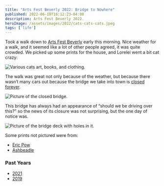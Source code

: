 ```yaml
---
title: "Arts Fest Beverly 2022: Bridge to Nowhere"
published: 2022-06-18T16:12:23-04:00
description: Arts Fest Beverly 2022.
heroImage: /assets/images/2022/cats-cats-cats.jpeg 
tags: ['life']
---
```

Took a walk down to [Arts Fest Beverly](https://www.bevmain.org/arts-fest-beverly/) early this morning. Nice weather for a walk, and it seemed like a lot of other people agreed, it was quite crowded. We picked up some prints for the house, and Lorelei went a bit cat crazy:

![Various cats art, books, and clothing.](/assets/images/2022/cats-cats-cats.jpeg)

The walk was great not only because of the weather, but because there wasn’t many cars out because the bridge we take into town is [closed forever](https://baystatelocal.com/2022/06/16/hall-whitaker-bridge-to-permanently-close-friday-replacement-bridge-could-take-over-2-years-news/).

![Picture of the closed bridge.](/assets/images/2022/bridge-1.jpeg)

This bridge has always had an appearance of “should we be driving over this?” so the news of its closure was not surprising, but the one day of notice was. 

![Picture of the bridge deck with holes in it.](/assets/images/2022/bridge-2.jpeg)

Some prints not pictured were from:
- [Eric Pow](https://www.ericpow.com)
- [Ashbeadle](https://www.ashbeadle.com/links)

### Past Years
- [2021](https://www.builtwith.coffee/blog-posts/2021/08/weeknotes-for-the-week-ending-august-22-2021#arts-fest-beverly)
- [2019](https://www.builtwith.coffee/blog-posts/2019/06/arts-fest-beverly)